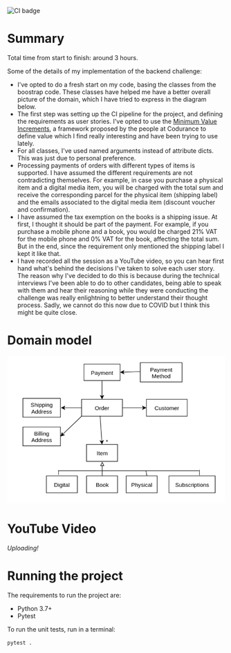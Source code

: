 ![CI badge](https://github.com/cegonse/backend-challenge-vlc/workflows/Python%20package/badge.svg)

# Summary

Total time from start to finish: around 3 hours.

Some of the details of my implementation of the backend challenge:
* I've opted to do a fresh start on my code, basing the classes from the boostrap code. These classes have helped me have a better
  overall picture of the domain, which I have tried to express in the diagram below.
* The first step was setting up the CI pipeline for the project, and defining the requirements as user stories. I've opted to use
  the [Minimum Value Increments](https://www.codurance.com/publications/2020/01/27/minimum-valuable-increment), a framework proposed by the people at Codurance to define value which I find really interesting
  and have been trying to use lately.
* For all classes, I've used named arguments instead of attribute dicts. This was just due to personal preference.
* Processing payments of orders with different types of items is supported. I have assumed the different requirements are not contradicting themselves.
  For example, in case you purchase a physical item and a digital media item, you will be charged with the total sum and receive the corresponding parcel
  for the physical item (shipping label) and the emails associated to the digital media item (discount voucher and confirmation).
* I have assumed the tax exemption on the books is a shipping issue. At first, I thought it should be part of the payment. For example, if you purchase
  a mobile phone and a book, you would be charged 21% VAT for the mobile phone and 0% VAT for the book, affecting the total sum. But in the end, since the
  requirement only mentioned the shipping label I kept it like that.
* I have recorded all the session as a YouTube video, so you can hear first hand what's behind the decisions I've taken to solve each user story.
  The reason why I've decided to do this is because during the technical interviews I've been able to do to other candidates, being able to speak with them
  and hear their reasoning while they were conducting the challenge was really enlightning to better understand their thought process. Sadly, we cannot do
  this now due to COVID but I think this might be quite close.

# Domain model

![Domain model](media/domain_model.png?raw=true)

# YouTube Video

*Uploading!*

# Running the project

The requirements to run the project are:
* Python 3.7+
* Pytest

To run the unit tests, run in a terminal:
```
pytest .
```
